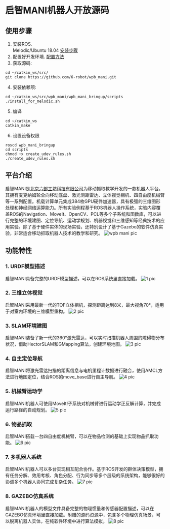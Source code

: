 # 启智MANI机器人开放源码

## 使用步骤

1. 安装ROS.  
Melodic/Ubuntu 18.04 [安装步骤](http://wiki.ros.org/melodicic/Installation/Ubuntu)
2. 配置好开发环境. [配置方法](http://wiki.ros.org/ROS/Tutorials/InstallingandConfiguringROSEnvironment)
3. 获取源码:
```
cd ~/catkin_ws/src/
git clone https://github.com/6-robot/wpb_mani.git
```
4. 安装依赖项:  
```
cd ~/catkin_ws/src/wpb_mani/wpb_mani_bringup/scripts
./install_for_melodic.sh
```
5. 编译
```
cd ~/catkin_ws
catkin_make
```
6. 设置设备权限
```
roscd wpb_mani_bringup
cd scripts
chmod +x create_udev_rules.sh
./create_udev_rules.sh 
```

## 平台介绍
启智MANI是[北京六部工坊科技有限公司](http://www.6-robot.com)为移动抓取教学开发的一款机器人平台。其拥有麦克纳姆轮全向移动底盘、激光测距雷达、立体视觉相机、四自由度机械臂等一系列配置。机载计算单元集成384枚GPU硬件加速器，具有极强的三维图形处理和神经网络运算能力。所有实验例程基于ROS机器人操作系统，实验内容覆盖ROS的Navigation、MoveIt、OpenCV、PCL等多个子系统和函数库，可以进行完整的环境建图、定位导航、运动学规划、机器视觉和三维感知等经典技术的应用实验。除了基于硬件实体的现场实验，还特别设计了基于Gazebo的软件仿真实验，非常适合移动抓取机器人技术的教学和研究。
![wpb mani pic](./media/wpb_mani.jpg)

## 功能特性

### 1. URDF模型描述
启智MANI具备完整的URDF模型描述，可以在ROS系统里直接加载。
![1 pic](./media/mani_urdf.png)

### 2. 三维立体视觉
启智MANI采用最新一代的TOF立体相机，探测距离达到8米，最大视角70°，适用于对室内环境的三维模型重构。
![2 pic](./media/3d_vision.png)

### 3. SLAM环境建图
启智MANI装备了新一代的360°激光雷达，可以实时扫描机器人周围的障碍物分布状况，借助HectorSLAM和GMapping算法，创建环境地图。
![3 pic](./media/slam.png)

### 4. 自主定位导航
启智MANI将激光雷达扫描的距离信息与电机里程计数据进行融合，使用AMCL方法进行地图定位，结合ROS的move_base进行自主导航。
![4 pic](./media/navigation.png)

### 5. 机械臂运动学
启智MANI机器人可使用MoveIt!子系统对机械臂进行运动学正反解计算，并完成运行路径的自动规划。
![5 pic](./media/moveit.png)

### 6. 物品抓取
启智MANI搭载一台四自由度机械臂，可以在物品检测的基础上实现物品抓取功能。
![6 pic](./media/mani_grab.png)

### 7. 多机器人系统
启智MANI机器人可以多台实现相互配合协作。基于ROS开发的群体决策模型，拥有任务分解、效用考核、角色分配、行为同步等多个层级的系统架构，能够很好的协调多个机器人协同完成复杂任务。
![7 pic](./media/multi_agents.png)

### 8. GAZEBO仿真系统
启智MANI机器人的模型文件具备完整的物理惯量和传感器配置描述，可以在GAZEBO仿真环境里直接加载。附赠的源码资源中，包含多个物理仿真场景，可以脱离机器人实体，在纯软件环境中进行算法模拟。
![8 pic](./media/gazebo.png)

